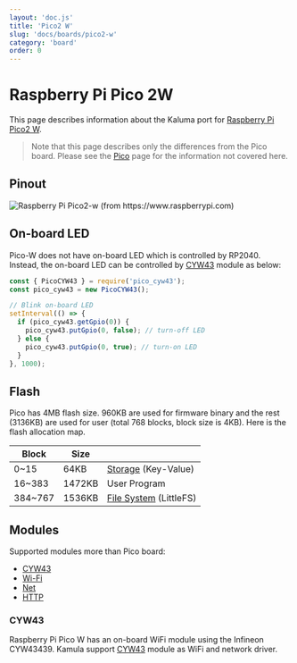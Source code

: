 ```yaml
---
layout: 'doc.js'
title: 'Pico2 W'
slug: 'docs/boards/pico2-w'
category: 'board'
order: 0
---
```


# Raspberry Pi Pico 2W

This page describes information about the Kaluma port for [Raspberry Pi Pico2 W](https://www.raspberrypi.org/products/raspberry-pi-pico-2/).

> Note that this page describes only the differences from the Pico board. Please see the [Pico](/docs/boards/pico) page for the information not covered here.

## Pinout

![Raspberry Pi Pico2-w (from https://www.raspberrypi.com)](https://www.raspberrypi.com/documentation/microcontrollers/images/pico2w-pinout.svg)

## On-board LED

Pico-W does not have on-board LED which is controlled by RP2040. Instead, the on-board LED can be controlled by [CYW43](/docs/api/cyw43) module as below:

```js
const { PicoCYW43 } = require('pico_cyw43');
const pico_cyw43 = new PicoCYW43();

// Blink on-board LED
setInterval(() => {
  if (pico_cyw43.getGpio(0)) {
    pico_cyw43.putGpio(0, false); // turn-off LED
  } else {
    pico_cyw43.putGpio(0, true); // turn-on LED
  }
}, 1000);
```

## Flash

Pico has 4MB flash size. 960KB are used for firmware binary and the rest (3136KB) are used for user (total 768 blocks, block size is 4KB). Here is the flash allocation map.

| Block    | Size   |                                                 |
| -------- | ------ | ----------------------------------------------- |
| 0\~15    | 64KB   | [Storage](/docs/api/storage) (Key-Value)        |
| 16\~383  | 1472KB | User Program                                    |
| 384\~767 | 1536KB | [File System](/docs/api/file-system) (LittleFS) |

## Modules

Supported modules more than Pico board:

- [CYW43](/docs/api/cyw43)
- [Wi-Fi](/docs/api/wifi)
- [Net](/docs/api/net)
- [HTTP](/docs/api/http)

### CYW43

Raspberry Pi Pico W has an on-board WiFi module using the Infineon CYW43439.
Kamula support [CYW43](/docs/api/cyw43) module as WiFi and network driver.
